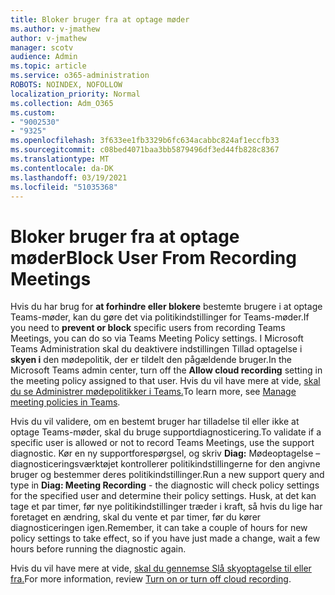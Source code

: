 ```yaml
---
title: Bloker bruger fra at optage møder
ms.author: v-jmathew
author: v-jmathew
manager: scotv
audience: Admin
ms.topic: article
ms.service: o365-administration
ROBOTS: NOINDEX, NOFOLLOW
localization_priority: Normal
ms.collection: Adm_O365
ms.custom:
- "9002530"
- "9325"
ms.openlocfilehash: 3f633ee1fb3329b6fc634acabbc824af1eccfb33
ms.sourcegitcommit: c08bed4071baa3bb5879496df3ed44fb828c8367
ms.translationtype: MT
ms.contentlocale: da-DK
ms.lasthandoff: 03/19/2021
ms.locfileid: "51035368"
---
```

# <a name="block-user-from-recording-meetings"></a><span data-ttu-id="ce78a-102">Bloker bruger fra at optage møder</span><span class="sxs-lookup"><span data-stu-id="ce78a-102">Block User From Recording Meetings</span></span>

<span data-ttu-id="ce78a-103">Hvis du har brug for **at forhindre eller blokere** bestemte brugere i at optage Teams-møder, kan du gøre det via politikindstillinger for Teams-møder.</span><span class="sxs-lookup"><span data-stu-id="ce78a-103">If you need to **prevent or block** specific users from recording Teams Meetings, you can do so via Teams Meeting Policy settings.</span></span> <span data-ttu-id="ce78a-104">I Microsoft Teams Administration skal du deaktivere indstillingen Tillad optagelse i **skyen i** den mødepolitik, der er tildelt den pågældende bruger.</span><span class="sxs-lookup"><span data-stu-id="ce78a-104">In the Microsoft Teams admin center, turn off the **Allow cloud recording** setting in the meeting policy assigned to that user.</span></span> <span data-ttu-id="ce78a-105">Hvis du vil have mere at vide, [skal du se Administrer mødepolitikker i Teams.](https://docs.microsoft.com/microsoftteams/meeting-policies-in-teams#allow-cloud-recording)</span><span class="sxs-lookup"><span data-stu-id="ce78a-105">To learn more, see [Manage meeting policies in Teams](https://docs.microsoft.com/microsoftteams/meeting-policies-in-teams#allow-cloud-recording).</span></span>

<span data-ttu-id="ce78a-106">Hvis du vil validere, om en bestemt bruger har tilladelse til eller ikke at optage Teams-møder, skal du bruge supportdiagnosticering.</span><span class="sxs-lookup"><span data-stu-id="ce78a-106">To validate if a specific user is allowed or not to record Teams Meetings, use the support diagnostic.</span></span> <span data-ttu-id="ce78a-107">Kør en ny supportforespørgsel, og skriv **Diag:** Mødeoptagelse – diagnosticeringsværktøjet kontrollerer politikindstillingerne for den angivne bruger og bestemmer deres politikindstillinger.</span><span class="sxs-lookup"><span data-stu-id="ce78a-107">Run a new support query and type in **Diag: Meeting Recording** - the diagnostic will check policy settings for the specified user and determine their policy settings.</span></span> <span data-ttu-id="ce78a-108">Husk, at det kan tage et par timer, før nye politikindstillinger træder i kraft, så hvis du lige har foretaget en ændring, skal du vente et par timer, før du kører diagnosticeringen igen.</span><span class="sxs-lookup"><span data-stu-id="ce78a-108">Remember, it can take a couple of hours for new policy settings to take effect, so if you have just made a change, wait a few hours before running the diagnostic again.</span></span>

<span data-ttu-id="ce78a-109">Hvis du vil have mere at vide, [skal du gennemse Slå skyoptagelse til eller fra.](https://docs.microsoft.com/microsoftteams/cloud-recording#turn-on-or-turn-off-cloud-recording)</span><span class="sxs-lookup"><span data-stu-id="ce78a-109">For more information, review [Turn on or turn off cloud recording](https://docs.microsoft.com/microsoftteams/cloud-recording#turn-on-or-turn-off-cloud-recording).</span></span>
